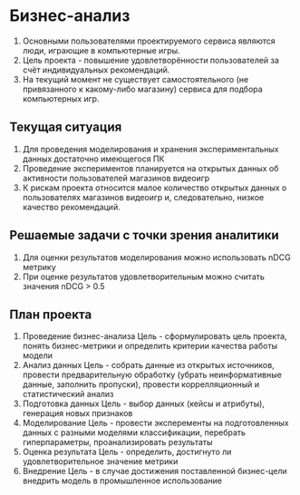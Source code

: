 # Бизнес-анализ

1. Основными пользователями проектируемого сервиса являются люди, играющие в компьютерные игры.
1. Цель проекта - повышение удовлетворённости пользователей за счёт индивидуальных рекомендаций.
1. На текущий момент не существует самостоятельного (не привязанного к какому-либо магазину) сервиса для подбора компьютерных игр.

## Текущая ситуация

1. Для проведения моделирования и хранения экспериментальных данных достаточно имеющегося ПК
1. Проведение экспериментов планируется на открытых данных об активности пользователей магазинов видеоигр
1. К рискам проекта относится малое количество открытых данных о пользователях магазинов видеоигр и, следовательно, низкое качество рекомендаций.

## Решаемые задачи с точки зрения аналитики

1. Для оценки результатов моделирования можно использовать nDCG метрику
1. При оценке результатов удовлетворительным можно считать значения nDCG > 0.5

## План проекта

1. Проведение бизнес-анализа
Цель - сформулировать цель проекта, понять бизнес-метрики и определить критерии качества работы модели
1. Анализ данных
Цель - собрать данные из открытых источников, провести предварительную обработку (убрать неинформативные данные, заполнить пропуски), провести коррелляционный и статистический анализ
1. Подготовка данных
Цель - выбор данных (кейсы и атрибуты), генерация новых признаков
1. Моделирование
Цель - провести эксперементы на подготовленных данных с разными моделями классификации, перебрать гиперпараметры, проанализировать результаты
1. Оценка результата
Цель - определить, достигнуто ли удовлетворительное значение метрики
1. Внедрение
Цель - в случае достижения поставленной бизнес-цели внедрить модель в промышленное использование